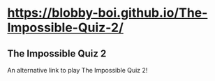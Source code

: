 # https://blobby-boi.github.io/The-Impossible-Quiz-2/
## The Impossible Quiz 2
An alternative link to play The Impossible Quiz 2!
